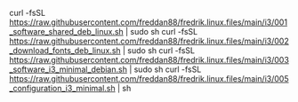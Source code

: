 curl -fsSL https://raw.githubusercontent.com/freddan88/fredrik.linux.files/main/i3/001_software_shared_deb_linux.sh | sudo sh
curl -fsSL https://raw.githubusercontent.com/freddan88/fredrik.linux.files/main/i3/002_download_fonts_deb_linux.sh | sudo sh
curl -fsSL https://raw.githubusercontent.com/freddan88/fredrik.linux.files/main/i3/003_software_i3_minimal_debian.sh | sudo sh
curl -fsSL https://raw.githubusercontent.com/freddan88/fredrik.linux.files/main/i3/005_configuration_i3_minimal.sh | sh
